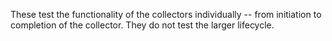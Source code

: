 These test the functionality of the collectors individually -- from initiation to completion of the collector. They do not test the larger lifecycle.